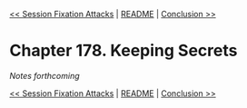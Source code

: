 [&lt;&lt; Session Fixation Attacks](ch177-session-fixation-attacks.md) | [README](README.md) | [Conclusion &gt;&gt;](ch179-conclusion.md)

# Chapter 178. Keeping Secrets

*Notes forthcoming*

[&lt;&lt; Session Fixation Attacks](ch177-session-fixation-attacks.md) | [README](README.md) | [Conclusion &gt;&gt;](ch179-conclusion.md)